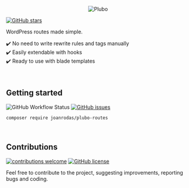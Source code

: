 <p align="center">
  <img src='https://raw.githubusercontent.com/joanrodas/plubo-docs/main/images/plubo.png' alt='Plubo' />
</p>

[![GitHub stars](https://img.shields.io/github/stars/joanrodas/plubo-routes?style=for-the-badge)](https://github.com/joanrodas/plubo-routes/stargazers)


WordPress routes made simple.


✔️  No need to write rewrite rules and tags manually\
✔️  Easily extendable with hooks\
✔️  Ready to use with blade templates


<br/>

## Getting started
![GitHub Workflow Status](https://img.shields.io/github/workflow/status/joanrodas/plubo-routes/On%20Template?label=build&style=for-the-badge)
[![GitHub issues](https://img.shields.io/github/issues/joanrodas/plubo-routes?style=for-the-badge)](https://github.com/joanrodas/plubo-routes/issues)

`composer require joanrodas/plubo-routes`

<br/>

## Contributions
[![contributions welcome](https://img.shields.io/badge/contributions-welcome-brightgreen.svg?style=for-the-badge)](https://github.com/joanrodas/plubo-routes/issues)
[![GitHub license](https://img.shields.io/github/license/joanrodas/plubo-routes?style=for-the-badge)](https://github.com/joanrodas/plubo-routes/blob/main/LICENSE)


Feel free to contribute to the project, suggesting improvements, reporting bugs and coding.
